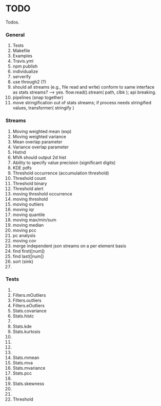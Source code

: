TODO
====

Todos.

### General

1. 	Tests
2. 	Makefile
3. 	Examples
4. 	Travis.yml
5. 	npm publish
6. 	individualize
7. 	serverify
8. 	use through2 (?)
9. 	should all streams (e.g., file read and write) conform to same interface as stats streams? --> yes. flow.read().stream( path, clbk ); api breaking.
10. pipelines (snap together)
11. move stringification out of stats streams; if process needs stringified values, transformer( stringify ) 


### Streams

1. 	Moving weighted mean (exp)
2. 	Moving weighted variance
3. 	Mean overlap parameter
4. 	Variance overlap parameter
5. 	Histnd
6. 	MVA should output 2d hist
7. 	Ability to specify value precision (significant digits)
8. 	KDE pdfs
9. 	Threshold occurrence (accumulation threshold)
10. Threshold count
11. Threshold binary
12. Threshold alert
13. moving threshold occurrence
14. moving threshold
15. moving outliers
16. moving iqr
17. moving quantile
18. moving max/min/sum
19. moving median
20. moving pcc
21. pc analysis
22. moving cov
23. merge independent json streams on a per element basis
24. find first([num])
25. find last([num])
26. sort (sink)
27. 


### Tests

1. 	
2. 	Filters.mOutliers
3. 	Filters.outliers
4. 	Filters.eOutliers
5. 	Stats.covariance
6. 	Stats.histc
7. 	
8. 	Stats.kde
9. 	Stats.kurtosis
10. 
11. 
12. 
13. 
14. Stats.mmean
15. Stats.mva
16. Stats.mvariance
17. Stats.pcc
18. 
19. Stats.skewness
20. 
21. 
22. Threshold